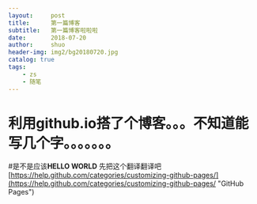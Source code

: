 ```yaml
---
layout:     post
title:      第一篇博客
subtitle:   第一篇博客啦啦啦
date:       2018-07-20
author:     shuo
header-img: img2/bg20180720.jpg
catalog: true
tags:
    - zs
    - 随笔
---
```




# 利用github.io搭了个博客。。。不知道能写几个字。。。。。。。
#是不是应该**HELLO WORLD**
先把这个翻译翻译吧
[https://help.github.com/categories/customizing-github-pages/](https://help.github.com/categories/customizing-github-pages/ "GitHub Pages")

